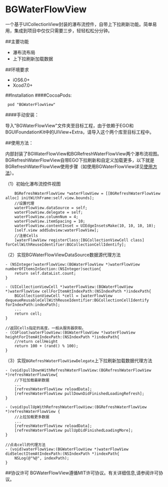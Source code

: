 # BGWaterFlowView
一个基于UICollectionView封装的瀑布流控件，自带上下拉刷新功能。简单易用，集成到项目中仅仅只需要三步，轻轻松松分分钟。

##主要功能
  - 瀑布流布局
  - 上下拉刷新加载数据
  
##环境要求
  - iOS6.0+    
  - Xcod7.0+
 
##Installation
####CocoaPods:

```
 pod "BGWaterFlowView"
```  

####手动安装：

导入"BGWaterFlowView"文件夹至目标工程，由于依赖于EGO和BGUIFoundationKit中的UIView+Extra，请导入这个两个库至目标工程中。

##使用方法：

内部封装了BGWaterFlowView和BGRefreshWaterFlowView两个瀑布流视图。BGRefreshWaterFlowView自带EGO下拉刷新和自定义加载更多，以下就是BGRefreshWaterFlowView使用步骤（如使用BGWaterFlowView详见[使用方法](https://github.com/liuchungui/BGWaterFlowView/blob/master/BGWaterFlowView.md)）。

（1）初始化瀑布流控件视图

```
    BGRefreshWaterFlowView *waterFlowView = [[BGRefreshWaterFlowView alloc] initWithFrame:self.view.bounds];
    //设置代理
    waterFlowView.dataSource = self;
    waterFlowView.delegate = self;
    waterFlowView.columnNum = 4;
    waterFlowView.itemSpacing = 10;
    waterFlowView.contentInset = UIEdgeInsetsMake(10, 10, 10, 10);
    [self.view addSubview:waterFlowView];
    //注册Cells
    [waterFlowView registerClass:[BGCollectionViewCell class] forCellWithReuseIdentifier:BGCollectionCellIdentify];
```
    
（2）实现BGWaterFlowViewDataSource数据源代理方法

```
- (NSInteger)waterFlowView:(BGWaterFlowView *)waterFlowView numberOfItemsInSection:(NSInteger)section{
    return self.dataList.count;
}

- (UICollectionViewCell *)waterFlowView:(BGWaterFlowView *)waterFlowView cellForItemAtIndexPath:(NSIndexPath *)indexPath{
    BGCollectionViewCell *cell = [waterFlowView dequeueReusableCellWithReuseIdentifier:BGCollectionCellIdentify forIndexPath:indexPath];
    ...
    return cell;
}

//返回Cells指定的高度，一般从服务器获取。
- (CGFloat)waterFlowView:(BGWaterFlowView *)waterFlowView heightForItemAtIndexPath:(NSIndexPath *)indexPath{
    //return cellHeight
    return 100 + (rand() % 100);
}
```

（3）实现`BGRefreshWaterFlowViewDelegate`上下拉刷新加载数据代理方法

```
- (void)pullDownWithRefreshWaterFlowView:(BGRefreshWaterFlowView *)refreshWaterFlowView{
    //下拉加载最新数据
    ...
    [refreshWaterFlowView reloadData];
    [refreshWaterFlowView pullDownDidFinishedLoadingRefresh];
}

- (void)pullUpWithRefreshWaterFlowView:(BGRefreshWaterFlowView *)refreshWaterFlowView {
    //上拉加载更多数据
    ...
    [refreshWaterFlowView reloadData];
    [refreshWaterFlowView pullUpDidFinishedLoadingMore];
}

//点击cell的代理方法
- (void)waterFlowView:(BGWaterFlowView *)waterFlowView didSelectItemAtIndexPath:(NSIndexPath *)indexPath{
    NSLog(@"%@", indexPath);
}
```

##协议许可
BGWaterFlowView遵循MIT许可协议。有关详细信息,请参阅许可协议。

